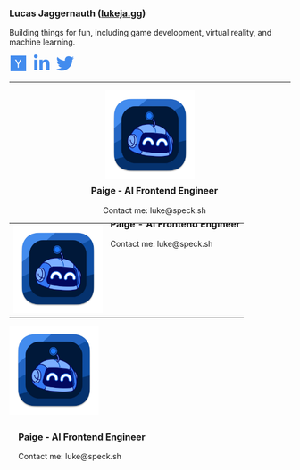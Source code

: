 ### <span>Lucas Jaggernauth</span> (<span style="color: #438CEE;">[lukeja.gg](https://lukeja.gg)</span>)

Building things for fun, including game development, virtual reality, and machine learning.

<div style="display: flex; gap: 10px;">
  <a href="https://www.ycombinator.com/companies/speck" target="_blank" aria-label="Y Combinator" class="s1xshr07">
    <svg stroke="currentColor" fill="#438CEE" stroke-width="0" viewBox="0 0 448 512" height="32" width="32" xmlns="http://www.w3.org/2000/svg">
      <path d="M448 32v448H0V32h448zM236 287.5L313.5 142h-32.7L235 233c-4.7 9.3-9 18.3-12.8 26.8L210 233l-45.2-91h-35l76.7 143.8v94.5H236v-92.8z"></path>
    </svg>
  </a>
  <a href="https://linkedin.com/in/lucasjagg" target="_blank" aria-label="LinkedIn" class="s1xshr07">
    <svg stroke="currentColor" fill="#438CEE" stroke-width="0" viewBox="0 0 448 512" height="32" width="32" xmlns="http://www.w3.org/2000/svg">
      <path d="M100.28 448H7.4V148.9h92.88zM53.79 108.1C24.09 108.1 0 83.5 0 53.8a53.79 53.79 0 0 1 107.58 0c0 29.7-24.1 54.3-53.79 54.3zM447.9 448h-92.68V302.4c0-34.7-.7-79.2-48.29-79.2-48.29 0-55.69 37.7-55.69 76.7V448h-92.78V148.9h89.08v40.8h1.3c12.4-23.5 42.69-48.3 87.88-48.3 94 0 111.28 61.9 111.28 142.3V448z"></path>
    </svg>
  </a>
  <a href="https://twitter.com/lukejagg" target="_blank" aria-label="Twitter" class="s1xshr07">
    <svg stroke="currentColor" fill="#438CEE" stroke-width="0" viewBox="0 0 512 512" height="32" width="32" xmlns="http://www.w3.org/2000/svg">
      <path d="M459.37 151.716c.325 4.548.325 9.097.325 13.645 0 138.72-105.583 298.558-298.558 298.558-59.452 0-114.68-17.219-161.137-47.106 8.447.974 16.568 1.299 25.34 1.299 49.055 0 94.213-16.568 130.274-44.832-46.132-.975-84.792-31.188-98.112-72.772 6.498.974 12.995 1.624 19.818 1.624 9.421 0 18.843-1.3 27.614-3.573-48.081-9.747-84.143-51.98-84.143-102.985v-1.299c13.969 7.797 30.214 12.67 47.431 13.319-28.264-18.843-46.781-51.005-46.781-87.391 0-19.492 5.197-37.36 14.294-52.954 51.655 63.675 129.3 105.258 216.365 109.807-1.624-7.797-2.599-15.918-2.599-24.04 0-57.828 46.782-104.934 104.934-104.934 30.213 0 57.502 12.67 76.67 33.137 23.715-4.548 46.456-13.32 66.599-25.34-7.798 24.366-24.366 44.833-46.132 57.827 21.117-2.273 41.584-8.122 60.426-16.243-14.292 20.791-32.161 39.308-52.628 54.253z"></path>
    </svg>
  </a>
</div>

---

<div style="flex" align="center">
  <a href="https://paige.sh"><img src="assets/paige-app.png" alt="Paige - AI Frontend Engineer" width="160"></a>
  <div style="margin-left: 16px; margin-top: -16px">
    <h3><b>Paige</b> - AI Frontend Engineer</h3>
    <p>Contact me: luke@speck.sh</p>
  </div>
</div>


<table cellpadding="0">
    <tr style="padding: 0; vertical-align: top; height: 160px;">
        <!-- Paige -->
        <td>
            <a href="https://paige.sh"><img src="assets/paige-app.png" alt="Paige - AI Frontend Engineer" width="160"></a>
        </td>
        <td>
            <h3 style="margin-top: -10px;"><b>Paige</b> - AI Frontend Engineer</h3>
            <p>Contact me: luke@speck.sh</p>
        </td>
    </tr>
</table>

<div>
    <img align="top" src="assets/paige-app.png" alt="Paige - AI Frontend Engineer" width="160"/>
    <div style="margin-left: 16px; margin-top: 30px;">
        <h3><b>Paige</b> - AI Frontend Engineer</h3>
        <p>Contact me: luke@speck.sh</p>
    </div>
</div>
